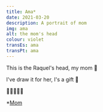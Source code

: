 ```yaml
---
title: Ama*
date: 2021-03-20
description: A portrait of mom
img: ama
alt: the mom's head
colour: violet
transEs: ama
transPt: ama
---
```


This is the Raquel's head, my mom 💜

I've draw it for her, I's a gift 🎁

🙂😗😙😚😘

*[Mom](https://glosbe.com/eu/en/ama)
